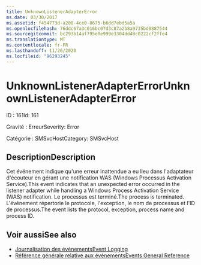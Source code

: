 ```yaml
---
title: UnknownListenerAdapterError
ms.date: 03/30/2017
ms.assetid: f454773d-a208-4ce0-8675-b6dd7ebd5a5a
ms.openlocfilehash: 76ddc67a3c016bc07d3c87a2b8a9735bd0887544
ms.sourcegitcommit: bc293b14af795e0e999e3304dd40c0222cf2ffe4
ms.translationtype: MT
ms.contentlocale: fr-FR
ms.lasthandoff: 11/26/2020
ms.locfileid: "96293245"
---
```

# <a name="unknownlisteneradaptererror"></a><span data-ttu-id="121de-102">UnknownListenerAdapterError</span><span class="sxs-lookup"><span data-stu-id="121de-102">UnknownListenerAdapterError</span></span>

<span data-ttu-id="121de-103">ID : 161</span><span class="sxs-lookup"><span data-stu-id="121de-103">Id: 161</span></span>  
  
 <span data-ttu-id="121de-104">Gravité : Erreur</span><span class="sxs-lookup"><span data-stu-id="121de-104">Severity: Error</span></span>  
  
 <span data-ttu-id="121de-105">Catégorie : SMSvcHost</span><span class="sxs-lookup"><span data-stu-id="121de-105">Category: SMSvcHost</span></span>  
  
## <a name="description"></a><span data-ttu-id="121de-106">Description</span><span class="sxs-lookup"><span data-stu-id="121de-106">Description</span></span>  

 <span data-ttu-id="121de-107">Cet événement indique qu'une erreur inattendue a eu lieu dans l'adaptateur d'écouteur en gérant une notification WAS (Windows Processus Activation Service).</span><span class="sxs-lookup"><span data-stu-id="121de-107">This event indicates that an unexpected error occurred in the listener adapter while handling a Windows Process Activation Service (WAS) notification.</span></span> <span data-ttu-id="121de-108">Le processus est terminé.</span><span class="sxs-lookup"><span data-stu-id="121de-108">The process is terminated.</span></span> <span data-ttu-id="121de-109">L'événement répertorie le protocole, l'exception, le nom de processus et l'ID de processus.</span><span class="sxs-lookup"><span data-stu-id="121de-109">The event lists the protocol, exception, process name and process ID.</span></span>  
  
## <a name="see-also"></a><span data-ttu-id="121de-110">Voir aussi</span><span class="sxs-lookup"><span data-stu-id="121de-110">See also</span></span>

- [<span data-ttu-id="121de-111">Journalisation des événements</span><span class="sxs-lookup"><span data-stu-id="121de-111">Event Logging</span></span>](index.md)
- [<span data-ttu-id="121de-112">Référence générale relative aux événements</span><span class="sxs-lookup"><span data-stu-id="121de-112">Events General Reference</span></span>](events-general-reference.md)
